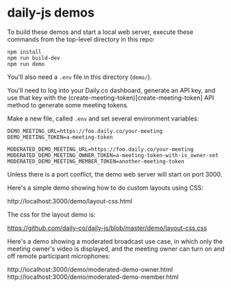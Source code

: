 # daily-js demos

To build these demos and start a local web server, execute these
commands from the top-level directory in this repo:

```
npm install
npm run build-dev
npm run demo
```

You'll also need a `.env` file in this directory (`demo/`).

You'll need to log into your Daily.co dashboard, generate an API key, and use
that key with the (create-meeting-token)[create-meeting-token] API method to
generate some meeting tokens.

Make a new file, called `.env` and set several environment variables:

```
DEMO_MEETING_URL=https://foo.daily.co/your-meeting
DEMO_MEETING_TOKEN=a-meeting-token

MODERATED_DEMO_MEETING_URL=https://foo.daily.co/your-meeting
MODERATED_DEMO_MEETING_OWNER_TOKEN=a-meeting-token-with-is_owner-set
MODERATED_DEMO_MEETING_MEMBER_TOKEN=another-meeting-token
```

Unless there is a port conflict, the demo web server will start on port 3000.

Here's a simple demo showing how to do custom layouts using CSS:

http://localhost:3000/demo/layout-css.html

The css for the layout demo is:

https://github.com/daily-co/daily-js/blob/master/demo/layout-css.css

Here's a demo showing a moderated broadcast use case, in which only
the meeting owner's video is displayed, and the meeting owner can turn
on and off remote participant microphones:

http://localhost:3000/demo/moderated-demo-owner.html
http://localhost:3000/demo/moderated-demo-member.html
